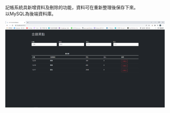 記帳系統具新增資料及刪除的功能，資料可在重新整理後保存下來。  
以MySQL為後端資料庫。

![image](https://github.com/qwertyjoe/WEB_database/blob/main/web%20%E6%9C%9F%E6%9C%AB.PNG)
